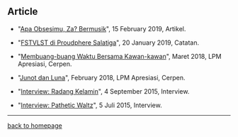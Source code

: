 ## Article ##

- "[Apa Obsesimu, Za? Bermusik](https://arsarsars.github.io/post/apa-obsesimu-za-bermusik)", 15 February 2019, Artikel.

- "[FSTVLST di Proudphere Salatiga](https://arsarsars.github.io/post/fstvlst-di-proudphere-salatiga)", 20 January 2019, Catatan.

- "[Membuang-buang Waktu Bersama Kawan-kawan](http://www.lpmapresiasi.org/2018/03/membuang-buang-waktu-bersama-kawan-kawan.html)", Maret 2018, LPM Apresiasi, Cerpen.

- "[Junot dan Luna](http://www.lpmapresiasi.org/2018/02/junot-dan-luna.html)", February 2018, LPM Apresiasi, Cerpen.

- "[Interview: Radang Kelamin](arsarsars.github.io/post/dzaoent-radang-kelamin)", 4 September 2015, Interview.


- "[Interview: Pathetic Waltz](https://arsarsars.github.io/post/interview-pathetic-waltz)", 5 Juli 2015, Interview.

___

[back to homepage](https://arsarsars.github.io)

 
